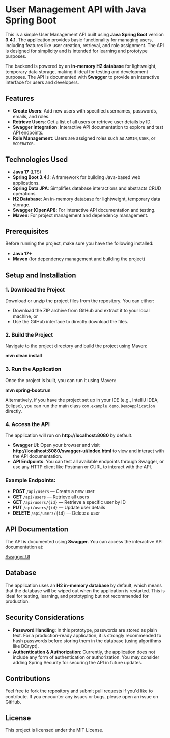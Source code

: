 # User Management API with Java Spring Boot

This is a simple User Management API built using **Java Spring Boot** version **3.4.1**. The application provides basic functionality for managing users, including features like user creation, retrieval, and role assignment. The API is designed for simplicity and is intended for learning and prototype purposes.

The backend is powered by an **in-memory H2 database** for lightweight, temporary data storage, making it ideal for testing and development purposes. The API is documented with **Swagger** to provide an interactive interface for users and developers.

## Features

- **Create Users**: Add new users with specified usernames, passwords, emails, and roles.
- **Retrieve Users**: Get a list of all users or retrieve user details by ID.
- **Swagger Integration**: Interactive API documentation to explore and test API endpoints.
- **Role Management**: Users are assigned roles such as `ADMIN`, `USER`, or `MODERATOR`.

## Technologies Used

- **Java 17** (LTS)
- **Spring Boot 3.4.1**: A framework for building Java-based web applications.
- **Spring Data JPA**: Simplifies database interactions and abstracts CRUD operations.
- **H2 Database**: An in-memory database for lightweight, temporary data storage.
- **Swagger (OpenAPI)**: For interactive API documentation and testing.
- **Maven**: For project management and dependency management.

## Prerequisites

Before running the project, make sure you have the following installed:

- **Java 17+**
- **Maven** (for dependency management and building the project)

## Setup and Installation

### 1. Download the Project

Download or unzip the project files from the repository. You can either:

- Download the ZIP archive from GitHub and extract it to your local machine, or
- Use the GitHub interface to directly download the files.

### 2. Build the Project

Navigate to the project directory and build the project using Maven:

**mvn clean install**

### 3. Run the Application

Once the project is built, you can run it using Maven:

**mvn spring-boot:run**

Alternatively, if you have the project set up in your IDE (e.g., IntelliJ IDEA, Eclipse), you can run the main class `com.example.demo.DemoApplication` directly.

### 4. Access the API

The application will run on **http://localhost:8080** by default.

- **Swagger UI**: Open your browser and visit **http://localhost:8080/swagger-ui/index.html** to view and interact with the API documentation.
- **API Endpoints**: You can test all available endpoints through Swagger, or use any HTTP client like Postman or CURL to interact with the API.

### Example Endpoints:

- **POST** `/api/users` — Create a new user
- **GET** `/api/users` — Retrieve all users
- **GET** `/api/users/{id}` — Retrieve a specific user by ID
- **PUT** `/api/users/{id}` — Update user details
- **DELETE** `/api/users/{id}` — Delete a user

## API Documentation

The API is documented using **Swagger**. You can access the interactive API documentation at:

[Swagger UI](http://localhost:8080/swagger-ui/index.html)

## Database

The application uses an **H2 in-memory database** by default, which means that the database will be wiped out when the application is restarted. This is ideal for testing, learning, and prototyping but not recommended for production.

## Security Considerations

- **Password Handling**: In this prototype, passwords are stored as plain text. For a production-ready application, it is strongly recommended to hash passwords before storing them in the database (using algorithms like BCrypt).
- **Authentication & Authorization**: Currently, the application does not include any form of authentication or authorization. You may consider adding Spring Security for securing the API in future updates.

## Contributions

Feel free to fork the repository and submit pull requests if you'd like to contribute. If you encounter any issues or bugs, please open an issue on GitHub.

## License

This project is licensed under the MIT License.

